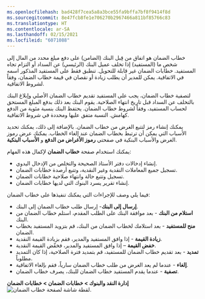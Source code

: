```yaml
---
ms.openlocfilehash: bad428f7cea5a8a3bce55fa9bffa7bf8f9414f8d
ms.sourcegitcommit: 8e47fcb8fe1e706270b2967466a811bf85766c83
ms.translationtype: HT
ms.contentlocale: ar-SA
ms.lasthandoff: 02/15/2021
ms.locfileid: "6071088"
---
```

خطاب الضمان هو اتفاق من قِبل البنك (الضامن) على دفع مبلغ محدد من المال إلى شخص ما (المستفيد) إذا تخلف عميل البنك (الرئيسي) عن السداد أو التزام تجاه المستفيد. خطابات الضمان غير قابلة للتحويل. تنطبق فقط على المستفيد المذكور اسمه في الاتفاقية. يمكن للمدير أن يطلب زيادة أو نقصان في قيمة خطاب الضمان، وفقاً لشروط الاتفاقية.

لتصفية خطاب الضمان، يجب على المستفيد تقديم خطاب الضمان الأصلي وإبلاغ البنك بالتخلف عن السداد قبل تاريخ انتهاء الصلاحية. يقوم البنك بعد ذلك بدفع المبلغ المستحق لحساب المستفيد، وفقاً لشروط خطاب الضمان. يحتفظ البنك بنسبة مئوية من الدفع كهامش. النسبة متفق عليها ومحددة في شروط الاتفاقية.

يمكنك إنشاء رمز لتتبع الغرض من خطاب الضمان. بالإضافة إلى ذلك، يمكنك تحديد الأسباب التي يمكن أن ترتبط بخطاب الضمان عند إلغاء الخطاب. يمكنك عرض رموز الغرض والأسباب البنكية في صفحتي **رموز الأغراض من الدفع** و **الأسباب البنكية**.

يمكنك استخدام صفحة **خطاب الضمان** لإكمال هذه المهام:

- إنشاء إدخالات دفتر الأستاذ الصحيحة والتخلص من الإدخال اليدوي.
- تسجيل جميع المعاملات النقدية وغير النقدية، وتتبع أرصدة خطابات الضمان.
- تسجيل وتتبع حالة وانتهاء صلاحية خطابات الضمان.
- إنشاء تقرير يسرد البنوك التي لديها خطابات الضمان.

فيما يلي وصف للإجراءات التي يمكنك تنفيذها على خطاب الضمان:

- **إرسال إلى البنك**- إرسال طلب خطاب الضمان إلى البنك.
- **استلام من البنك** - بعد موافقة البنك على الطلب المقدم، استلم خطاب الضمان من البنك.
- **منح للمستفيد** - بعد استلامك لخطاب الضمان من البنك، قم بتزويد المستفيد بخطاب الضمان.
- **زيادة القيمة** - إذا وافق المستفيد والمدير، فقم بزيادة القيمة النقدية.
- **خفض القيمة** – إذا وافق المستفيد والمدير، فخفّض القيمة النقدية.
- **تمديد** - بعد تقديم خطاب الضمان للمستفيد، قم بتمديد فترة الصلاحية، إذا كان التمديد مطلوباً.
- **إلغاء** - عندما لم يعد الغرض من طلب خطاب الضمان سارياً، فقم بإلغاء الاتفاقية.
- **تصفية** - عندما يقدم المستفيد خطاب الضمان للبنك، يصرف خطاب الضمان.


**إدارة النقد والبنوك > خطابات الضمان > خطابات الضمان**
![لقطة شاشة لصفحة خطاب الضمان.](../media/letters-of-guarantee.png)